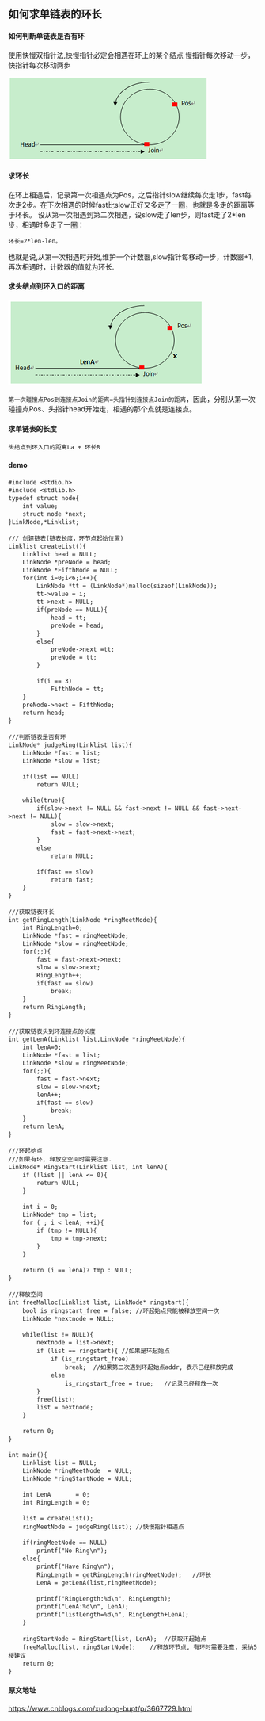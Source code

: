 ## 如何求单链表的环长

#### 如何判断单链表是否有环

使用快慢双指针法,快慢指针必定会相遇在环上的某个结点 慢指针每次移动一步，快指针每次移动两步

![](.static_images/e2921d1f.png)

#### 求环长

在环上相遇后，记录第一次相遇点为Pos，之后指针slow继续每次走1步，fast每次走2步。在下次相遇的时候fast比slow正好又多走了一圈，也就是多走的距离等于环长。
设从第一次相遇到第二次相遇，设slow走了len步，则fast走了2*len步，相遇时多走了一圈：

    环长=2*len-len。
    
也就是说,从第一次相遇时开始,维护一个计数器,slow指针每移动一步，计数器+1,再次相遇时，计数器的值就为环长.    

#### 求头结点到环入口的距离

![](.static_images/b3601b84.png)

`第一次碰撞点Pos到连接点Join的距离=头指针到连接点Join的距离`，因此，分别从第一次碰撞点Pos、头指针head开始走，相遇的那个点就是连接点。    

#### 求单链表的长度

    头结点到环入口的距离La + 环长R
    
#### demo

    #include <stdio.h>
    #include <stdlib.h>
    typedef struct node{
        int value;
        struct node *next;
    }LinkNode,*Linklist;
    
    /// 创建链表(链表长度，环节点起始位置)
    Linklist createList(){
        Linklist head = NULL;
        LinkNode *preNode = head;
        LinkNode *FifthNode = NULL;
        for(int i=0;i<6;i++){
            LinkNode *tt = (LinkNode*)malloc(sizeof(LinkNode));
            tt->value = i;
            tt->next = NULL;
            if(preNode == NULL){
                head = tt;
                preNode = head;
            }
            else{
                preNode->next =tt;
                preNode = tt;
            }
    
            if(i == 3)
                FifthNode = tt;
        }
        preNode->next = FifthNode;
        return head;
    }
    
    ///判断链表是否有环
    LinkNode* judgeRing(Linklist list){
        LinkNode *fast = list;
        LinkNode *slow = list;
    
        if(list == NULL)
            return NULL;
    
        while(true){
            if(slow->next != NULL && fast->next != NULL && fast->next->next != NULL){
                slow = slow->next;
                fast = fast->next->next;
            }
            else
                return NULL;
    
            if(fast == slow)
                return fast;
        }
    }
    
    ///获取链表环长
    int getRingLength(LinkNode *ringMeetNode){
        int RingLength=0;
        LinkNode *fast = ringMeetNode;
        LinkNode *slow = ringMeetNode;
        for(;;){
            fast = fast->next->next;
            slow = slow->next;
            RingLength++;
            if(fast == slow)
                break;
        }
        return RingLength;
    }
    
    ///获取链表头到环连接点的长度
    int getLenA(Linklist list,LinkNode *ringMeetNode){
        int lenA=0;
        LinkNode *fast = list;
        LinkNode *slow = ringMeetNode;
        for(;;){
            fast = fast->next;
            slow = slow->next;
            lenA++;
            if(fast == slow)
                break;
        }
        return lenA;
    }
    
    ///环起始点
    ///如果有环, 释放空空间时需要注意.
    LinkNode* RingStart(Linklist list, int lenA){
        if (!list || lenA <= 0){
            return NULL;
        }
    
        int i = 0;
        LinkNode* tmp = list;
        for ( ; i < lenA; ++i){
            if (tmp != NULL){
                tmp = tmp->next;
            }
        }
    
        return (i == lenA)? tmp : NULL;
    }
    
    ///释放空间
    int freeMalloc(Linklist list, LinkNode* ringstart){
        bool is_ringstart_free = false; //环起始点只能被释放空间一次
        LinkNode *nextnode = NULL;
    
        while(list != NULL){
            nextnode = list->next;
            if (list == ringstart){ //如果是环起始点
                if (is_ringstart_free)
                    break;  //如果第二次遇到环起始点addr, 表示已经释放完成
                else
                    is_ringstart_free = true;   //记录已经释放一次
            }
            free(list);
            list = nextnode;
        }
    
        return 0;
    }
    
    int main(){
        Linklist list = NULL;
        LinkNode *ringMeetNode  = NULL;
        LinkNode *ringStartNode = NULL;
    
        int LenA       = 0;
        int RingLength = 0;
    
        list = createList();
        ringMeetNode = judgeRing(list); //快慢指针相遇点
    
        if(ringMeetNode == NULL)
            printf("No Ring\n");
        else{
            printf("Have Ring\n");
            RingLength = getRingLength(ringMeetNode);   //环长
            LenA = getLenA(list,ringMeetNode);
    
            printf("RingLength:%d\n", RingLength);
            printf("LenA:%d\n", LenA);
            printf("listLength=%d\n", RingLength+LenA);
        }
    
        ringStartNode = RingStart(list, LenA);  //获取环起始点
        freeMalloc(list, ringStartNode);    //释放环节点, 有环时需要注意. 采纳5楼建议
        return 0;
    }
    
#### 原文地址

https://www.cnblogs.com/xudong-bupt/p/3667729.html    